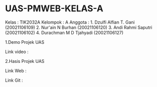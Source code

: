 # UAS-PMWEB-KELAS-A

Kelas			: TIK2032A
Kelompok		: A
Anggota		  : 
      1. Dzulfi Alfian T. Gani (20021106109)
  	  2. Nur'ain N Burhan	(20021106120)
  	  3. Andi Rahmi Saputri (20021106102)
  	  4. Durachman M D Tjahyadi (20021106127)

1.Demo Projek UAS

Link video		:

2.Hasis Projek UAS

Link Web		: 

Link Git	:

